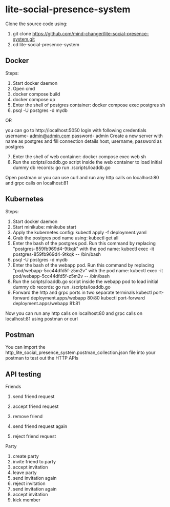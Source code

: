 # lite-social-presence-system

Clone the source code using:

1. git clone https://github.com/mind-changer/lite-social-presence-system.git
2. cd lite-social-presence-system

## Docker

Steps:

1. Start docker daemon
2. Open cmd
3. docker compose build
4. docker compose up
5. Enter the shell of postgres container: docker compose exec postgres sh
6. psql -U postgres -d mydb

OR 

you can go to http://localhost:5050
login with following credentials
username- admin@admin.com
password- admin
Create a new server with name as postgres and fill connection details host, username, password as postgres

7. Enter the shell of web container: docker compose exec web sh
8. Run the scripts/loaddb.go script inside the web container to load initial dummy db records: go run ./scripts/loaddb.go

Open postman or you can use curl and run any http calls on localhost:80 and grpc calls on localhost:81

## Kubernetes

Steps:

1. Start docker daemon
2. Start minikube: minikube start
3. Apply the kubernetes config: kubectl apply -f deployment.yaml
4. Grab the postgres pod name using: kubectl get all
5. Enter the bash of the postgres pod. Run this command by replacing "postgres-859fb969d4-9tkqk" with the pod name: kubectl exec -it postgres-859fb969d4-9tkqk -- /bin/bash
6. psql -U postgres -d mydb
7. Enter the bash of the webapp pod. Run this command by replacing "pod/webapp-5cc44dfd5f-z5m2v" with the pod name: kubectl exec -it pod/webapp-5cc44dfd5f-z5m2v -- /bin/bash
8. Run the scripts/loaddb.go script inside the webapp pod to load initial dummy db records: go run ./scripts/loaddb.go
9. Forward the http and grpc ports in two separate terminals 
kubectl port-forward deployment.apps/webapp 80:80
kubectl port-forward deployment.apps/webapp 81:81

Now you can run any http calls on localhost:80 and grpc calls on localhost:81 using postman or curl

## Postman

You can import the http_lite_social_presence_system.postman_collection.json file into your postman to test out the HTTP APIs

## API testing

Friends

1. send friend request

2. accept friend request
3. remove friend
4. send friend request again
5. reject friend request

Party

1. create party
2. invite friend to party
3. accept invitation
4. leave party
5. send invitation again
6. reject invitation
7. send invitation again
8. accept invitation 
9. kick member
